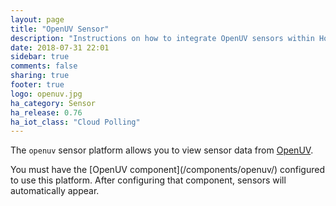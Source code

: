 ```yaml
---
layout: page
title: "OpenUV Sensor"
description: "Instructions on how to integrate OpenUV sensors within Home Assistant."
date: 2018-07-31 22:01
sidebar: true
comments: false
sharing: true
footer: true
logo: openuv.jpg
ha_category: Sensor
ha_release: 0.76
ha_iot_class: "Cloud Polling"
---
```


The `openuv` sensor platform allows you to view sensor data from
[OpenUV](http://openuv.io).

<p class='note'>
You must have the [OpenUV component](/components/openuv/) configured to use
this platform. After configuring that component, sensors will automatically
appear.
</p>
